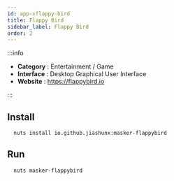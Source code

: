 ```yaml
---
id: app-xflappy-bird
title: Flappy Bird
sidebar_label: Flappy Bird
order: 2
---
```



:::info

- **Category**  : Entertainment / Game
- **Interface**  : Desktop Graphical User Interface
- **Website**  : https://flappybird.io

:::

## Install

```
  nuts install io.github.jiashunx:masker-flappybird
```

## Run

```
  nuts masker-flappybird
```

